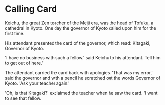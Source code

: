 # Calling Card

Keichu, the great Zen teacher of the Meiji era, was the head of Tofuku, a cathedral in Kyoto. One day the governor of Kyoto called upon him for the first time.

His attendant presented the card of the governor, which read: Kitagaki, Governor of Kyoto.

'I have no business with such a fellow.' said Keichu to his attendant. Tell him to get out of here.'

The attendant carried the card back with apologies. ‘That was my error,' said the governor and with a pencil he scratched out the words Governor of Kyoto. 'Ask your teacher again.'

'Oh, is that Kitagaki?' exclaimed the teacher when he saw the card. 'I want to see that fellow.